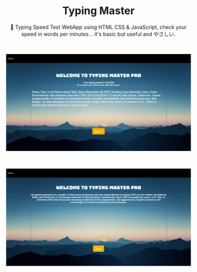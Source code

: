 
<h1 align="center">Typing Master</h1>

<p align="center">👋 Typing Speed Test WebApp using HTML CSS & JavaScript, check your speed in words per minutes .. it's basic but useful and やさしい.</p>
<br>

<p align="center"><img src="img/1.png" width="800"></p><br>
<p align="center"><img src="img/2.png" width="800"></p><br><br>
<br><br>


